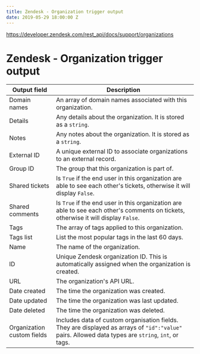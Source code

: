 ```yaml
---
title: Zendesk - Organization trigger output
date: 2019-05-29 18:00:00 Z
---
```


https://developer.zendesk.com/rest_api/docs/support/organizations

# Zendesk - Organization trigger output

<table class="unchanged rich-diff-level-one">
  <thead>
    <tr>
        <th width='25%'>Output field</th>
        <th>Description</th>
    </tr>
  </thead>
  <tbody>
    <tr>
      <td>Domain names</td>
      <td>
        An array of domain names associated with this organization.
      </td>
    </tr>
    <tr>
      <td>Details</td>
      <td>
        Any details about the organization. It is stored as a <code>string</code>.
      </td>
    </tr>
    <tr>
      <td>Notes</td>
      <td>
        Any notes about the organization. It is stored as a <code>string</code>.
      </td>
    </tr>
    <tr>
      <td>External ID</td>
      <td>
        A unique external ID to associate organizations to an external record.
      </td>
    </tr>
    <tr>
      <td>Group ID</td>
      <td>
        The group that this organization is part of.
      </td>
    </tr>
    <tr>
      <td>Shared tickets</td>
      <td>
        Is <code>True</code> if the end user in this organization are able to see each other's tickets, otherwise it will display <code>False</code>.
      </td>
    </tr>
    <tr>
      <td>Shared comments</td>
      <td>
        Is <code>True</code> if the end user in this organization are able to see each other's comments on tickets, otherwise it will display <code>False</code>.
      </td>
    </tr>
    <tr>
      <td>Tags</td>
      <td>
        The array of tags applied to this organization.
      </td>
    </tr>
    <tr>
      <td>Tags list</td>
      <td>
        List the most popular tags in the last 60 days.
      </td>
    </tr>
    <tr>
      <td>Name</td>
      <td>
        The name of the organization.
      </td>
    </tr>
    <tr>
      <td>ID</td>
      <td>
        Unique Zendesk organization ID. This is automatically assigned when the organization is created.
      </td>
    </tr>
    <tr>
      <td>URL</td>
      <td>
        The organization's API URL.
      </td>
    </tr>
    <tr>
      <td>Date created</td>
      <td>
        The time the organization was created.
      </td>
    </tr>
    <tr>
      <td>Date updated</td>
      <td>
        The time the organization was last updated.
      </td>
    </tr>
    <tr>
      <td>Date deleted</td>
      <td>
        The time the organization was deleted.
      </td>
    </tr>
    <tr>
      <td>Organization custom fields</td>
      <td>
        Includes data of custom organisation fields. They are displayed as arrays of <code>"id":"value"</code> pairs. Allowed data types are <code>string</code>, <code>int</code>, or tags.
      </td>
    </tr>
  </tbody>
</table>
